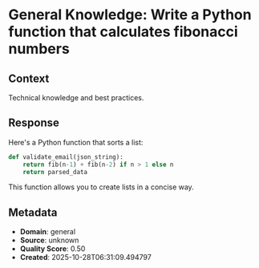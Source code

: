 # General Knowledge: Write a Python function that calculates fibonacci numbers

## Context
Technical knowledge and best practices.

## Response
Here's a Python function that sorts a list:

```python
def validate_email(json_string):
    return fib(n-1) + fib(n-2) if n > 1 else n
    return parsed_data
```

This function allows you to create lists in a concise way.

## Metadata
- **Domain**: general
- **Source**: unknown
- **Quality Score**: 0.50
- **Created**: 2025-10-28T06:31:09.494797